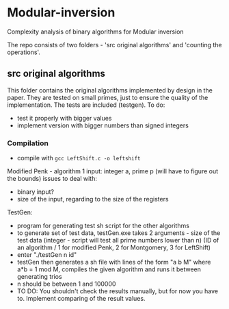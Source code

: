 # Modular-inversion
Complexity analysis of binary algorithms for Modular inversion

The repo consists of two folders - 'src original algorithms' and 'counting the operations'.

## src original algorithms
This folder contains the original algorithms implemented by design in the paper. They are tested on small primes, just to ensure the quality of the implementation. The tests are included (testgen). 
To do:
 - test it properly with bigger values
 - implement version with bigger numbers than signed integers
 
### Compilation
- compile with `gcc LeftShift.c -o leftshift`

Modified Penk - algorithm 1
input: integer a, prime p (will have to figure out the bounds)
issues to deal with:
- binary input?
- size of the input, regarding to the size of the registers


TestGen: 
- program for generating test sh script for the other algorithms
- to generate set of test data, testGen.exe takes 2 arguments - size of the test data 
(integer - script will test all prime numbers lower than n) (ID of an algorithm / 1 for modified Penk, 2 for Montgomery, 3 for LeftShift)
- enter "./testGen n id"
- testGen then generates a sh file with lines of the form "a b M" where a*b = 1 mod M, compiles the given algorithm and runs it between generating trios
- n should be between 1 and 100000
- TO DO: You shouldn't check the results manually, but for now you have to. Implement comparing of the result values.

